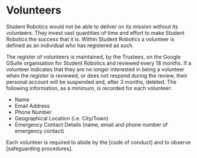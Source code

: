 # Volunteers

Student Robotics would not be able to deliver on its mission without its volunteers. They invest vast quantities of time and effort to make Student Robotics the success that it is. Within Student Robotics a volunteer is defined as an individual who has registered as such.

The register of volunteers is maintained, by the Trustees, on the Google GSuite organisation for Student Robotics and reviewed every 18 months. If a volunteer indicates that they are no longer interested in being a volunteer when the register is reviewed, or does not respond during the review, their personal account will be suspended and, after 3 months, deleted. The following information, as a minimum, is recorded for each volunteer:

* Name
* Email Address
* Phone Number
* Geographical Location \(i.e. City/Town\)
* Emergency Contact Details \(name, email and phone number of emergency contact\)

Each volunteer is required to abide by the [code of conduct] and to observe [safeguarding procedures]. 
